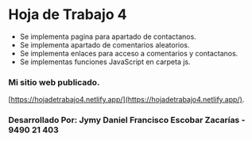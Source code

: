 # Hoja de Trabajo 4
- Se implementa pagina para apartado de contactanos.
- Se implementa apartado de comentarios aleatorios.
- Se implementa enlaces para acceso a comentarios y contactanos.
- Se implementas funciones JavaScript en carpeta js.

### Mi sitio web publicado.
[https://hojadetrabajo4.netlify.app/](https://hojadetrabajo4.netlify.app/).

### Desarrollado Por: Jymy Daniel Francisco Escobar Zacarías - 9490 21 403
